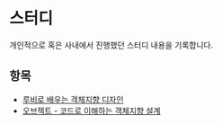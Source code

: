 # 스터디

개인적으로 혹은 사내에서 진행했던 스터디 내용을 기록합니다.

## 항목

- [루비로 배우는 객체지향 디자인](./001-루비로-배우는-객체지향-디자인/README.md)
- [오브젝트 - 코드로 이해하는 객체지향 설계](./002-오브젝트-코드로-이해하는-객체지향-설계/README.md)
